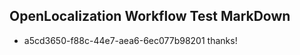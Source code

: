 ## OpenLocalization Workflow Test MarkDown
* a5cd3650-f88c-44e7-aea6-6ec077b98201 thanks!

<!--HONumber=Aug16_HO4-->


